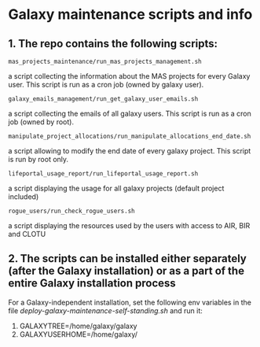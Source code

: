
# Galaxy maintenance scripts and info

## 1. The repo contains the following scripts:

    mas_projects_maintenance/run_mas_projects_management.sh
    
a script collecting the information about the MAS projects for every 
Galaxy user. This script is run as a cron job (owned by galaxy user). 

    galaxy_emails_management/run_get_galaxy_user_emails.sh

a script collecting the emails of all galaxy users. This script is 
run as a cron job (owned by root). 

    manipulate_project_allocations/run_manipulate_allocations_end_date.sh

a script allowing to modify the end date of every galaxy project. 
This script is run by root only.

    lifeportal_usage_report/run_lifeportal_usage_report.sh

a script displaying the usage for all galaxy projects (default project
included)

    rogue_users/run_check_rogue_users.sh

a script displaying the resources used by the users with access to AIR, BIR and CLOTU


## 2. The scripts can be installed either separately (after the Galaxy installation) or as a part of the entire Galaxy installation process

For a Galaxy-independent installation, set the following env variables in the file _deploy-galaxy-maintenance-self-standing.sh_ and run it: 

1. GALAXYTREE=/home/galaxy/galaxy
2. GALAXYUSERHOME=/home/galaxy/
